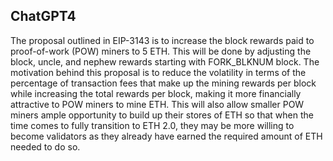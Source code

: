 ## ChatGPT4

The proposal outlined in EIP-3143 is to increase the block rewards paid to proof-of-work (POW) miners to 5 ETH. This will be done by adjusting the block, uncle, and nephew rewards starting with FORK_BLKNUM block. The motivation behind this proposal is to reduce the volatility in terms of the percentage of transaction fees that make up the mining rewards per block while increasing the total rewards per block, making it more financially attractive to POW miners to mine ETH. This will also allow smaller POW miners ample opportunity to build up their stores of ETH so that when the time comes to fully transition to ETH 2.0, they may be more willing to become validators as they already have earned the required amount of ETH needed to do so.
